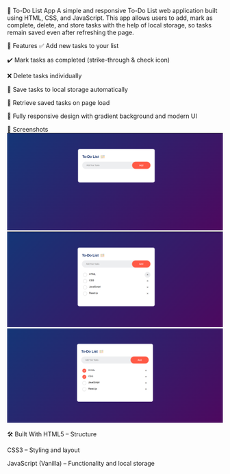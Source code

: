 📝 To-Do List App
A simple and responsive To-Do List web application built using HTML, CSS, and JavaScript. This app allows users to add, mark as complete, delete, and store tasks with the help of local storage, so tasks remain saved even after refreshing the page.

🌟 Features
✅ Add new tasks to your list

✔️ Mark tasks as completed (strike-through & check icon)

❌ Delete tasks individually

💾 Save tasks to local storage automatically

🔄 Retrieve saved tasks on page load

📱 Fully responsive design with gradient background and modern UI

📸 Screenshots
![Screenshot 1](ToDoListWebApp/images/toDoimg1.png)
![Screenshot 2](ToDoListWebApp/images/toDoimg2.png)
![Screenshot 3](ToDoListWebApp/images/toDoimg3.png)


🛠️ Built With
HTML5 – Structure

CSS3 – Styling and layout

JavaScript (Vanilla) – Functionality and local storage
